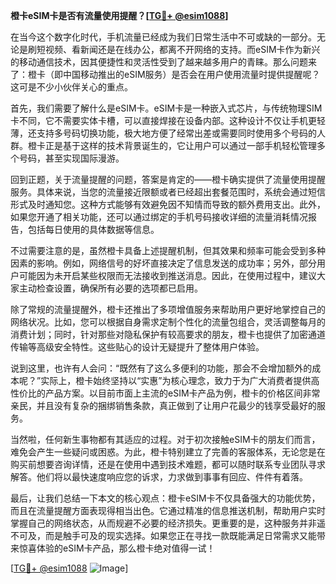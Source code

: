 **橙卡eSIM卡是否有流量使用提醒？[[TG💪+ @esim1088](https://t.me/s/esim1088)]**

在当今这个数字化时代，手机流量已经成为我们日常生活中不可或缺的一部分。无论是刷短视频、看新闻还是在线办公，都离不开网络的支持。而eSIM卡作为新兴的移动通信技术，因其便捷性和灵活性受到了越来越多用户的青睐。那么问题来了：橙卡（即中国移动推出的eSIM服务）是否会在用户使用流量时提供提醒呢？这可是不少小伙伴关心的重点。

首先，我们需要了解什么是eSIM卡。eSIM卡是一种嵌入式芯片，与传统物理SIM卡不同，它不需要实体卡槽，可以直接焊接在设备内部。这种设计不仅让手机更轻薄，还支持多号码切换功能，极大地方便了经常出差或需要同时使用多个号码的人群。橙卡正是基于这样的技术背景诞生的，它让用户可以通过一部手机轻松管理多个号码，甚至实现国际漫游。

回到正题，关于流量提醒的问题，答案是肯定的——橙卡确实提供了流量使用提醒服务。具体来说，当您的流量接近限额或者已经超出套餐范围时，系统会通过短信形式及时通知您。这种方式能够有效避免因不知情而导致的额外费用支出。此外，如果您开通了相关功能，还可以通过绑定的手机号码接收详细的流量消耗情况报告，包括每日使用的具体数据等信息。

不过需要注意的是，虽然橙卡具备上述提醒机制，但其效果和频率可能会受到多种因素的影响。例如，网络信号的好坏直接决定了信息发送的成功率；另外，部分用户可能因为未开启某些权限而无法接收到推送消息。因此，在使用过程中，建议大家主动检查设置，确保所有必要的选项都已启用。

除了常规的流量提醒外，橙卡还推出了多项增值服务来帮助用户更好地掌控自己的网络状况。比如，您可以根据自身需求定制个性化的流量包组合，灵活调整每月的消费计划；同时，针对那些对隐私保护有较高要求的朋友，橙卡也提供了加密通道传输等高级安全特性。这些贴心的设计无疑提升了整体用户体验。

说到这里，也许有人会问：“既然有了这么多便利的功能，那会不会增加额外的成本呢？”实际上，橙卡始终坚持以“实惠”为核心理念，致力于为广大消费者提供高性价比的产品方案。以目前市面上主流的eSIM卡产品为例，橙卡的价格区间非常亲民，并且没有复杂的捆绑销售条款，真正做到了让用户花最少的钱享受最好的服务。

当然啦，任何新生事物都有其适应的过程。对于初次接触eSIM卡的朋友们而言，难免会产生一些疑问或困惑。为此，橙卡特别建立了完善的客服体系，无论您是在购买前想要咨询详情，还是在使用中遇到技术难题，都可以随时联系专业团队寻求解答。他们将以最快速度响应您的诉求，力求做到事事有回应、件件有着落。

最后，让我们总结一下本文的核心观点：橙卡eSIM卡不仅具备强大的功能优势，而且在流量提醒方面表现得相当出色。它通过精准的信息推送机制，帮助用户实时掌握自己的网络状态，从而规避不必要的经济损失。更重要的是，这种服务并非遥不可及，而是触手可及的现实选择。如果您正在寻找一款既能满足日常需求又能带来惊喜体验的eSIM卡产品，那么橙卡绝对值得一试！

[[TG💪+ @esim1088](https://t.me/s/esim1088) ![Image](https://i.postimg.cc/4NQfJmqS/Snipaste-2025-05-13-00-14-12.png)]